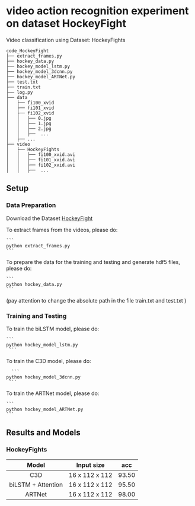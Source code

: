 # video action recognition experiment on dataset HockeyFight

Video classification using Dataset: HockeyFights

```
code_HockeyFight
├── extract_frames.py
├── hockey_data.py
├── hockey_model_lstm.py
├── hockey_model_3dcnn.py
├── hockey_model_ARTNet.py
├── test.txt
├── train.txt
├── log.py
├── data
│   ├── fi100_xvid
│   ├── fi101_xvid
│   ├── fi102_xvid
│   │   ├── 0.jpg
│   │   ├── 1.jpg
│   │   ├── 2.jpg
│   │   ├──  ...
│   ├── ...
├── video
│   ├── HockeyFights
│   │   ├── fi100_xvid.avi
│   │   ├── fi101_xvid.avi
│   │   ├── fi102_xvid.avi
│   │   ├──  ...

```


## Setup
###  Data Preparation
Download the Dataset [HockeyFight](https://paperswithcode.com/dataset/hockey-fight-detection-dataset) 


To extract frames from the videos, please do:

    ```
    python extract_frames.py
    ```    
    
To prepare the data for the training and testing and generate hdf5 files, please do:

    ```
    python hockey_data.py
    ```
     
(pay attention to change the absolute path in the file train.txt and test.txt )

### Training and Testing

 To train the biLSTM model, please do: 
 
    ```
    python hockey_model_lstm.py
     ```     
     
 To train the C3D model, please do:  
 
      ```
    python hockey_model_3dcnn.py
     ```    
     
 To train the ARTNet model, please do:    
 
    ```
    python hockey_model_ARTNet.py
    ```

## Results and Models

### HockeyFights

| Model | Input size | acc |
| :---: | :---: | :---: | 
|  C3D  |     16 x 112 x 112     |  93.50  | 
|  biLSTM + Attention  |   16 x 112 x 112     |  95.50  | 
|  ARTNet  |     16 x 112 x 112      |  98.00  |

